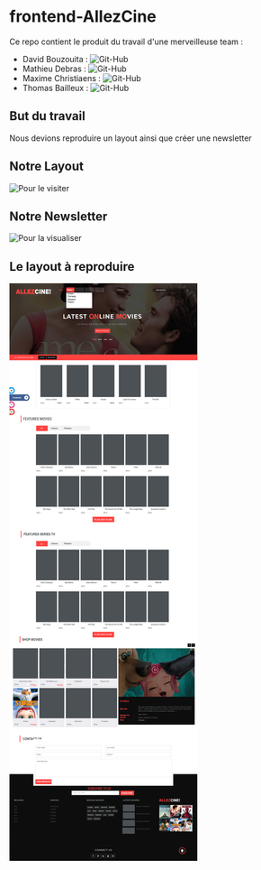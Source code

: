 # frontend-AllezCine
Ce repo contient le produit du travail d'une merveilleuse team :
- David Bouzouita : ![Git-Hub](https://github.com/bouzouitadavid)
- Mathieu Debras : ![Git-Hub](https://github.com/twoarms/)
- Maxime Christiaens : ![Git-Hub](https://github.com/Maxime-Christiaens/)
- Thomas Bailleux : ![Git-Hub](https://github.com/BailleuxThomas/)

## But du travail 
Nous devions reproduire un layout ainsi que créer une newsletter

## Notre Layout 
![Pour le visiter]()

## Notre Newsletter
![Pour la visualiser](https://maxime-christiaens.github.io/frontend-AllezCine-Newsletter/)

## Le layout à reproduire
![Layout à reproduire](assets/imgs/layout.jpg)
